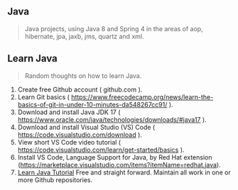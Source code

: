 Java
----
>Java projects, using Java 8 and Spring 4 in the areas of aop, hibernate, jpa, jaxb, jms, quartz and xml.

Learn Java
----------
>Random thoughts on how to learn Java.
1. Create free Github account ( github.com ).
2. Learn Git basics ( https://www.freecodecamp.org/news/learn-the-basics-of-git-in-under-10-minutes-da548267cc91/ ).
3. Download and install Java JDK 17 ( https://www.oracle.com/java/technologies/downloads/#java17 ).
5. Download and install Visual Studio (VS) Code ( https://code.visualstudio.com/download ).
6. View short VS Code video tutorial ( https://code.visualstudio.com/learn/get-started/basics ).
7. Install VS Code, Language Support for Java, by Red Hat extension (https://marketplace.visualstudio.com/items?itemName=redhat.java).
8. [Learn Java Tutorial](https://www.codecademy.com/learn/learn-java) Free and straight forward. Maintain all work in one or more Github repositories.
